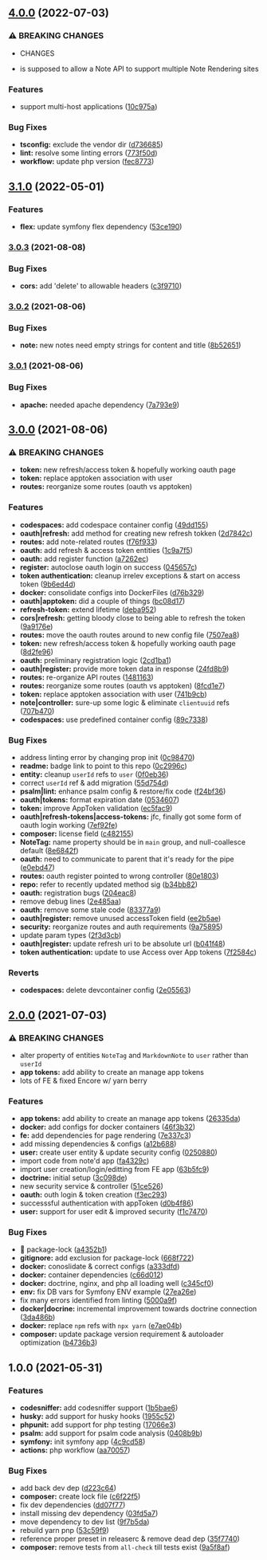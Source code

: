 ## [4.0.0](https://github.com/shmolf/noted-storage-symfony/compare/v3.1.0...v4.0.0) (2022-07-03)


### ⚠ BREAKING CHANGES

* CHANGES
- is supposed to allow a Note API to support multiple Note Rendering sites

### Features

* support multi-host applications ([10c975a](https://github.com/shmolf/noted-storage-symfony/commit/10c975a5e4d2500d8e82566da032de53aa1e13e8))


### Bug Fixes

* **tsconfig:** exclude the vendor dir ([d736685](https://github.com/shmolf/noted-storage-symfony/commit/d7366853850cdfc440daa29aa7e40bac33466c44))
* **lint:** resolve some linting errors ([773f50d](https://github.com/shmolf/noted-storage-symfony/commit/773f50dd1cb9823a85e3a1884b708f2a057db68c))
* **workflow:** update php version ([fec8773](https://github.com/shmolf/noted-storage-symfony/commit/fec87733953c40d888c8f3cfa53a91ea6eb1305b))

## [3.1.0](https://github.com/shmolf/noted-storage-symfony/compare/v3.0.3...v3.1.0) (2022-05-01)


### Features

* **flex:** update symfony flex dependency ([53ce190](https://github.com/shmolf/noted-storage-symfony/commit/53ce1908984c7238ec609cba95fc674ab236fd05))

### [3.0.3](https://github.com/shmolf/noted-storage-symfony/compare/v3.0.2...v3.0.3) (2021-08-08)


### Bug Fixes

* **cors:** add 'delete' to allowable headers ([c3f9710](https://github.com/shmolf/noted-storage-symfony/commit/c3f9710f92314b4d030fb529b71af30346683fcd))

### [3.0.2](https://github.com/shmolf/noted-storage-symfony/compare/v3.0.1...v3.0.2) (2021-08-06)


### Bug Fixes

* **note:** new notes need empty strings for content and title ([8b52651](https://github.com/shmolf/noted-storage-symfony/commit/8b52651b1f471448f78318a38b15965d360158b1))

### [3.0.1](https://github.com/shmolf/noted-storage-symfony/compare/v3.0.0...v3.0.1) (2021-08-06)


### Bug Fixes

* **apache:** needed apache dependency ([7a793e9](https://github.com/shmolf/noted-storage-symfony/commit/7a793e9861438e41ce4805c7a8fa7f5e95d68960))

## [3.0.0](https://github.com/shmolf/noted-storage-symfony/compare/v2.0.0...v3.0.0) (2021-08-06)


### ⚠ BREAKING CHANGES

* **token:** new refresh/access token & hopefully working oauth page
* **token:** replace apptoken association with user
* **routes:** reorganize some routes (oauth vs apptoken)

### Features

* **codespaces:** add codespace container config ([49dd155](https://github.com/shmolf/noted-storage-symfony/commit/49dd155e04b8f166a0d7a121d6a6e86abeb6dd64))
* **oauth|refresh:** add method for creating new refresh tokken ([2d7842c](https://github.com/shmolf/noted-storage-symfony/commit/2d7842c084d264a7c94fe823e79bbaf8d98a0ac7))
* **routes:** add note-related routes ([f76f933](https://github.com/shmolf/noted-storage-symfony/commit/f76f93374b160fdb885181601d62399ebc596c62))
* **oauth:** add refresh & access token entities ([1c9a7f5](https://github.com/shmolf/noted-storage-symfony/commit/1c9a7f5d2d8f8e64e324776dd414702afaf8a3ce))
* **oauth:** add register function ([a7262ec](https://github.com/shmolf/noted-storage-symfony/commit/a7262ec7f799b1757f762671a23630bb54b62243))
* **register:** autoclose oauth login on success ([045657c](https://github.com/shmolf/noted-storage-symfony/commit/045657c034e6eafeeb5295213c0457c968c749b1))
* **token authentication:** cleanup irrelev exceptions & start on access token ([9b6ed4d](https://github.com/shmolf/noted-storage-symfony/commit/9b6ed4dbf5f3ce02aa763add0872596f3b319664))
* **docker:** consolidate configs into DockerFiles ([d76b329](https://github.com/shmolf/noted-storage-symfony/commit/d76b329cc04fd9a7ced9ecbc40614e355fff8447))
* **oauth|apptoken:** did a couple of things ([bc08d17](https://github.com/shmolf/noted-storage-symfony/commit/bc08d17dba3e1a80e2627974f4a13d2164766b44))
* **refresh-token:** extend lifetime ([deba952](https://github.com/shmolf/noted-storage-symfony/commit/deba952a5b1d482a7f4d76be61b7e57b7819c70e))
* **cors|refresh:** getting bloody close to being able to refresh the token ([9a9176e](https://github.com/shmolf/noted-storage-symfony/commit/9a9176e260092bd883cd21af6f9c399e167aea9e))
* **routes:** move the oauth routes around to new config file ([7507ea8](https://github.com/shmolf/noted-storage-symfony/commit/7507ea8197b50dffd55edb9501f0ccc4761e0d33))
* **token:** new refresh/access token & hopefully working oauth page ([8d2fe96](https://github.com/shmolf/noted-storage-symfony/commit/8d2fe960b68f21b7e47cae99cbe20190eb58c078))
* **oauth:** preliminary registration logic ([2cd1ba1](https://github.com/shmolf/noted-storage-symfony/commit/2cd1ba1c621fc6fe4ac2813d6dc3220b0482772e))
* **oauth|register:** provide more token data in response ([24fd8b9](https://github.com/shmolf/noted-storage-symfony/commit/24fd8b9544c7bc848c62ac21a03371dc99a13f5a))
* **routes:** re-organize API routes ([1481163](https://github.com/shmolf/noted-storage-symfony/commit/1481163e0fc0f9e771e1b71a92914bf4565817a5))
* **routes:** reorganize some routes (oauth vs apptoken) ([8fcd1e7](https://github.com/shmolf/noted-storage-symfony/commit/8fcd1e74568bb79fa36f309d9525d0881e56c799))
* **token:** replace apptoken association with user ([741b9cb](https://github.com/shmolf/noted-storage-symfony/commit/741b9cb7b984aa79531c17da99322edae37959be))
* **note|controller:** sure-up some logic & eliminate `clientuuid` refs ([707b470](https://github.com/shmolf/noted-storage-symfony/commit/707b4704e23a0c15429548d339a9476300156d4c))
* **codespaces:** use predefined container config ([89c7338](https://github.com/shmolf/noted-storage-symfony/commit/89c733800b85bc5bfc3e944d2c8d9bff66a5162c))


### Bug Fixes

* address linting error by changing prop init ([0c98470](https://github.com/shmolf/noted-storage-symfony/commit/0c9847081b224683b43a555b8abfe91730563f61))
* **readme:** badge link to point to this repo ([0c2996c](https://github.com/shmolf/noted-storage-symfony/commit/0c2996c37e99084faacb89f949f99c6ccbcbab2f))
* **entity:** cleanup `userId` refs to `user` ([0f0eb36](https://github.com/shmolf/noted-storage-symfony/commit/0f0eb360222a563796a496640f12a6d646e9d914))
* correct `userId` ref & add migration ([55d754d](https://github.com/shmolf/noted-storage-symfony/commit/55d754d2c0c650c081d2333d1ca6fd00ed40d50c))
* **psalm|lint:** enhance psalm config & restore/fix code ([f24bf36](https://github.com/shmolf/noted-storage-symfony/commit/f24bf36221bdf22330193d919641392e4d57ad63))
* **oauth|tokens:** format expiration date ([0534607](https://github.com/shmolf/noted-storage-symfony/commit/0534607c52c4341f909eacd800815ac579922c0e))
* **token:** improve AppToken validation ([ec5fac9](https://github.com/shmolf/noted-storage-symfony/commit/ec5fac9672c4263541c89009653ca8c2d2b5bb51))
* **oauth|refresh-tokens|access-tokens:** jfc, finally got some form of oauth login working ([7ef92fe](https://github.com/shmolf/noted-storage-symfony/commit/7ef92fefa77bd6db27ca40e8e56e38cddf2df53d))
* **composer:** license field ([c482155](https://github.com/shmolf/noted-storage-symfony/commit/c482155cd156e8e3d93a28b6e86dde2596bd74c9))
* **NoteTag:** name property should be in `main` group, and null-coallesce default ([8e6842f](https://github.com/shmolf/noted-storage-symfony/commit/8e6842f015171b44fea5110cf92ffda30983af86))
* **oauth:** need to communicate to parent that it's ready for the pipe ([e0ebd47](https://github.com/shmolf/noted-storage-symfony/commit/e0ebd474b15ff6d8bb617b21ffd7af57f221297c))
* **routes:** oauth register pointed to wrong controller ([80e1803](https://github.com/shmolf/noted-storage-symfony/commit/80e18034d1942439971de0f5ed21c8d7d752be63))
* **repo:** refer to recently updated method sig ([b34bb82](https://github.com/shmolf/noted-storage-symfony/commit/b34bb82b85660508d870223c2330b280b5646e88))
* **oauth:** registration bugs ([204eac8](https://github.com/shmolf/noted-storage-symfony/commit/204eac861ea92cbcaf14b17f4e5d745261a9b8c5))
* remove debug lines ([2e485aa](https://github.com/shmolf/noted-storage-symfony/commit/2e485aaffe0d23d1860de0c22851f0cd55836981))
* **oauth:** remove some stale code ([83377a9](https://github.com/shmolf/noted-storage-symfony/commit/83377a929c2d38da7143e423d583a58f4acfd267))
* **oauth|register:** remove unused accessToken field ([ee2b5ae](https://github.com/shmolf/noted-storage-symfony/commit/ee2b5ae722547518b966e6bff2bd891304a28878))
* **security:** reorganize routes and auth requirements ([9a75895](https://github.com/shmolf/noted-storage-symfony/commit/9a75895b01010ef66339f191ec6b4f3560588ca8))
* update param types ([2f3d3cb](https://github.com/shmolf/noted-storage-symfony/commit/2f3d3cbf26c95dea03ab3f160bea2e1d6decce30))
* **oauth|register:** update refresh uri to be absolute url ([b041f48](https://github.com/shmolf/noted-storage-symfony/commit/b041f48117f62a8458895f16a9e33dfe235ea657))
* **token authentication:** update to use Access over App tokens ([7f2584c](https://github.com/shmolf/noted-storage-symfony/commit/7f2584cdef96aa34595211551d02e4df6fa83524))


### Reverts

* **codespaces:** delete devcontainer config ([2e05563](https://github.com/shmolf/noted-storage-symfony/commit/2e05563ecd47ff1e4d4a5a61303c0fa82150a565))

## [2.0.0](https://github.com/shmolf/noted-storage-symfony/compare/v1.0.0...v2.0.0) (2021-07-03)


### ⚠ BREAKING CHANGES

* alter property of entities `NoteTag` and `MarkdownNote`
to `user` rather than `userId`
* **app tokens:** add ability to create an manage app tokens
* lots of FE & fixed Encore w/ yarn berry

### Features

* **app tokens:** add ability to create an manage app tokens ([26335da](https://github.com/shmolf/noted-storage-symfony/commit/26335da7805e5535e9130777355abbbd32112847))
* **docker:** add configs for docker containers ([46f3b32](https://github.com/shmolf/noted-storage-symfony/commit/46f3b32538f94eaca73221a124115f4b01a3d82f))
* **fe:** add dependencies for page rendering ([7e337c3](https://github.com/shmolf/noted-storage-symfony/commit/7e337c3068deec5972363b238b98cd014babd015))
* add missing dependencies & configs ([a12b688](https://github.com/shmolf/noted-storage-symfony/commit/a12b688d6e9c9287587cebfc4fcd86a2f71c998c))
* **user:** create user entity & update security config ([0250880](https://github.com/shmolf/noted-storage-symfony/commit/0250880749aa080e447dbd218c79bd3f1d19034d))
* import code from note'd app ([fa4329c](https://github.com/shmolf/noted-storage-symfony/commit/fa4329ce6d82aafbdef49751d80ee048d0072bb1))
* import user creation/login/editting from FE app ([63b5fc9](https://github.com/shmolf/noted-storage-symfony/commit/63b5fc9c361af37cfd19f531109d7957c1d1964a))
* **doctrine:** initial setup ([3c098de](https://github.com/shmolf/noted-storage-symfony/commit/3c098de0153bffd9914a77aa91b600a6219fc3b2))
* new security service & controller ([51ce526](https://github.com/shmolf/noted-storage-symfony/commit/51ce526af66e8bf434a29ce63d6bf9fec4ccb200))
* **oauth:** outh login & token creation ([f3ec293](https://github.com/shmolf/noted-storage-symfony/commit/f3ec29307ee65d20f9179a8b325a3f11b320ab78))
* successsful authentication with appToken ([d0b4f86](https://github.com/shmolf/noted-storage-symfony/commit/d0b4f86783ef55883db71675fd1004109fb183dc))
* **user:** support for user edit & improved security ([f1c7470](https://github.com/shmolf/noted-storage-symfony/commit/f1c7470f1ae494f49140c08c5c606aa04d1da76b))


### Bug Fixes

* 🔪 package-lock ([a4352b1](https://github.com/shmolf/noted-storage-symfony/commit/a4352b1ce78f4076ce3a235cef6ab23a60949227))
* **gitignore:** add exclusion for package-lock ([668f722](https://github.com/shmolf/noted-storage-symfony/commit/668f7227c0f6809fd7eac6d4ee4871b1923e4f19))
* **docker:** conoslidate & correct configs ([a333dfd](https://github.com/shmolf/noted-storage-symfony/commit/a333dfda9aff79851c80d2d3e41055830deca9fd))
* **docker:** container dependencies ([c66d012](https://github.com/shmolf/noted-storage-symfony/commit/c66d012dafec942e69c1bb3f2eb9686a8d6152e9))
* **docker:** doctrine, nginx, and php all loading well ([c345cf0](https://github.com/shmolf/noted-storage-symfony/commit/c345cf017881f613d9d08305ed8222d511046b01))
* **env:** fix DB vars for Symfony ENV example ([27ea26e](https://github.com/shmolf/noted-storage-symfony/commit/27ea26e29d80f853092d2269975abcd6a4a61dc1))
* fix many errors identified from linting ([5000a9f](https://github.com/shmolf/noted-storage-symfony/commit/5000a9f4cef3ff11e270168b263ccdd54daa5860))
* **docker|docrine:** incremental improvement towards doctrine connection ([3da486b](https://github.com/shmolf/noted-storage-symfony/commit/3da486b11130d577f61e2ae9771063fddd7fd385))
* **docker:** replace `npm` refs with `npx yarn` ([e7ae04b](https://github.com/shmolf/noted-storage-symfony/commit/e7ae04b859a44638031655736a6e5498fa81fc86))
* **composer:** update package version requirement & autoloader optimization ([b4736b3](https://github.com/shmolf/noted-storage-symfony/commit/b4736b306f6dcfb6974fe4a34106352378ddaec8))

## 1.0.0 (2021-05-31)


### Features

* **codesniffer:** add codesniffer support ([1b5bae6](https://github.com/shmolf/noted-storage-symfony/commit/1b5bae6ba13dd6580f2280a84e64f678efb563dc))
* **husky:** add support for husky hooks ([1955c52](https://github.com/shmolf/noted-storage-symfony/commit/1955c52940f0456082beffb256f76025bddeed27))
* **phpunit:** add support for php testing ([17066e3](https://github.com/shmolf/noted-storage-symfony/commit/17066e3df7dda401e79b8f7952c35117348ae5a9))
* **psalm:** add support for psalm code analysis ([0408b9b](https://github.com/shmolf/noted-storage-symfony/commit/0408b9b82ae710b7c3b1f0f17e4a55e1d0d19899))
* **symfony:** init symfony app ([4c9cd58](https://github.com/shmolf/noted-storage-symfony/commit/4c9cd58ed70e5d5f045afe234aee6a66d87fde88))
* **actions:** php workflow ([aa70057](https://github.com/shmolf/noted-storage-symfony/commit/aa700577aa7bbb2ceed0a333b846ee9ccefcff5b))


### Bug Fixes

* add back dev dep ([d223c64](https://github.com/shmolf/noted-storage-symfony/commit/d223c643375531714c884ea5f5668507f08bfcba))
* **composer:** create lock file ([c6f22f5](https://github.com/shmolf/noted-storage-symfony/commit/c6f22f5bb2fe9992078e8abc92bdd5f213fc19c6))
* fix dev dependencies ([dd07f77](https://github.com/shmolf/noted-storage-symfony/commit/dd07f77a958a6869e4943e92f311ffd8a42fcbfc))
* install missing dev dependency ([03fd5a7](https://github.com/shmolf/noted-storage-symfony/commit/03fd5a73898a656ef3efad679a2cb0019e011979))
* move dependency to dev list ([9f7b5da](https://github.com/shmolf/noted-storage-symfony/commit/9f7b5da5da823a9fc0212c7b438ce0bd86a73437))
* rebuild yarn pnp ([53c59f9](https://github.com/shmolf/noted-storage-symfony/commit/53c59f98a6699dc82c2d16a54a704e82cb592bb2))
* reference proper preset in releaserc & remove dead dep ([35f7740](https://github.com/shmolf/noted-storage-symfony/commit/35f7740f1972ba6ad8d683f727fdc62cca758c69))
* **composer:** remove tests from `all-check` till tests exist ([9a5f8af](https://github.com/shmolf/noted-storage-symfony/commit/9a5f8af1ad7705a30bdbbd7184e06cc40ae54c6b))
